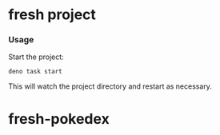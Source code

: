 # fresh project

### Usage

Start the project:

```
deno task start
```

This will watch the project directory and restart as necessary.
# fresh-pokedex
